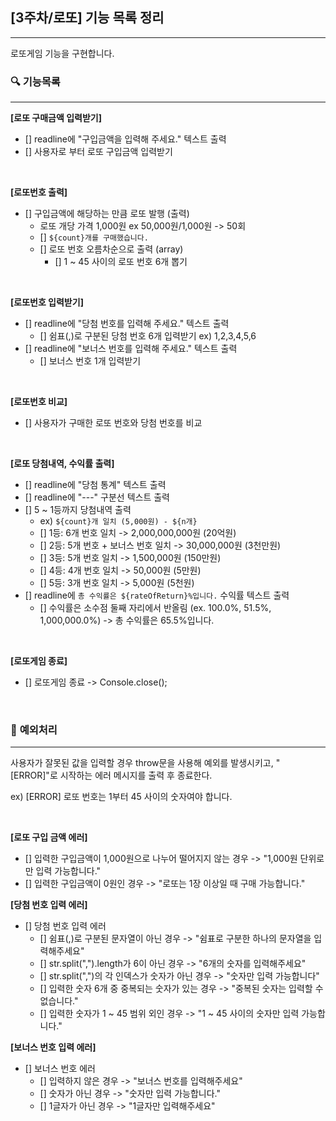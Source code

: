 ## **[3주차/로또] 기능 목록 정리**

<hr>
로또게임 기능을 구현합니다.

<br>

### 🔍 **기능목록**

<hr>

**[로또 구매금액 입력받기]**

- [] readline에 "구입금액을 입력해 주세요." 텍스트 출력
- [] 사용자로 부터 로또 구입금액 입력받기

<br>

**[로또번호 출력]**

- [] 구입금액에 해당하는 만큼 로또 발행 (출력)
  - 로또 개당 가격 1,000원 ex 50,000원/1,000원 -> 50회
  - [] `${count}개를 구매했습니다.`
  - [] 로또 번호 오름차순으로 출력 (array)
    - [] 1 ~ 45 사이의 로또 번호 6개 뽑기

<br>

**[로또번호 입력받기]**

- [] readline에 "당첨 번호를 입력해 주세요." 텍스트 출력
  - [] 쉼표(,)로 구분된 당첨 번호 6개 입력받기 ex) 1,2,3,4,5,6
- [] readline에 "보너스 번호를 입력해 주세요." 텍스트 출력
  - [] 보너스 번호 1개 입력받기

<br>

**[로또번호 비교]**

- [] 사용자가 구매한 로또 번호와 당첨 번호를 비교

<br>

**[로또 당첨내역, 수익률 출력]**

- [] readline에 "당첨 통계" 텍스트 출력
- [] readline에 "---" 구분선 텍스트 출력
- [] 5 ~ 1등까지 당첨내역 출력
  - ex) `${count}개 일치 (5,000원) - ${n개}`
  - [] 1등: 6개 번호 일치 -> 2,000,000,000원 (20억원)
  - [] 2등: 5개 번호 + 보너스 번호 일치 -> 30,000,000원 (3천만원)
  - [] 3등: 5개 번호 일치 -> 1,500,000원 (150만원)
  - [] 4등: 4개 번호 일치 -> 50,000원 (5만원)
  - [] 5등: 3개 번호 일치 -> 5,000원 (5천원)
- [] readline에 `총 수익률은 ${rateOfReturn}%입니다.` 수익률 텍스트 출력
  - [] 수익률은 소수점 둘째 자리에서 반올림 (ex. 100.0%, 51.5%, 1,000,000.0%) -> 총 수익률은 65.5%입니다.

<br>

**[로또게임 종료]**

- [] 로또게임 종료 -> Console.close();

<br>

### 🚨 **예외처리**

<hr>
사용자가 잘못된 값을 입력할 경우 throw문을 사용해 예외를 발생시키고, "[ERROR]"로 시작하는 에러 메시지를 출력 후 종료한다.

ex) [ERROR] 로또 번호는 1부터 45 사이의 숫자여야 합니다.

<br>

**[로또 구입 금액 에러]**

- [] 입력한 구입금액이 1,000원으로 나누어 떨어지지 않는 경우 -> "1,000원 단위로만 입력 가능합니다."
- [] 입력한 구입금액이 0원인 경우 -> "로또는 1장 이상일 때 구매 가능합니다."

**[당첨 번호 입력 에러]**

- [] 당첨 번호 입력 에러
  - [] 쉼표(,)로 구분된 문자열이 아닌 경우 -> "쉼표로 구분한 하나의 문자열을 입력해주세요"
  - [] str.split(",").length가 6이 아닌 경우 -> "6개의 숫자를 입력해주세요"
  - [] str.split(",")의 각 인덱스가 숫자가 아닌 경우 -> "숫자만 입력 가능합니다"
  - [] 입력한 숫자 6개 중 중복되는 숫자가 있는 경우 -> "중복된 숫자는 입력할 수 없습니다."
  - [] 입력한 숫자가 1 ~ 45 범위 외인 경우 -> "1 ~ 45 사이의 숫자만 입력 가능합니다."

**[보너스 번호 입력 에러]**

- [] 보너스 번호 에러
  - [] 입력하지 않은 경우 -> "보너스 번호를 입력해주세요"
  - [] 숫자가 아닌 경우 -> "숫자만 입력 가능합니다."
  - [] 1글자가 아닌 경우 -> "1글자만 입력해주세요"
